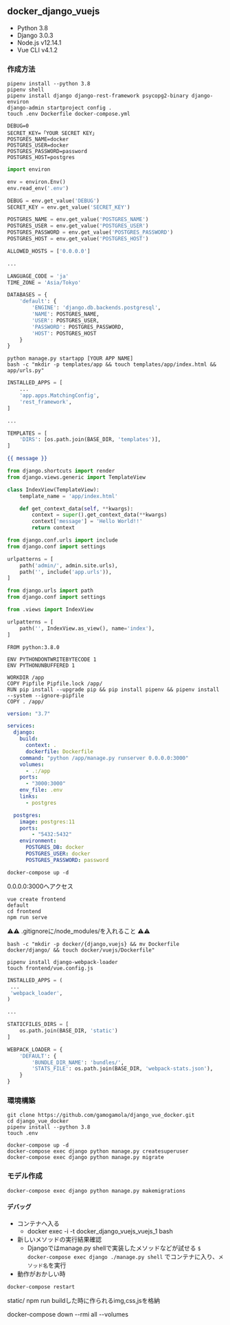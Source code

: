 docker_django_vuejs
-------------------

* Python 3.8
* Django 3.0.3
* Node.js v12.14.1
* Vue CLI v4.1.2


### 作成方法
```
pipenv install --python 3.8
pipenv shell
pipenv install django django-rest-framework psycopg2-binary django-environ
django-admin startproject config .
touch .env Dockerfile docker-compose.yml
```
~~~:.env
DEBUG=0
SECRET_KEY=「YOUR SECRET KEY」
POSTGRES_NAME=docker
POSTGRES_USER=docker
POSTGRES_PASSWORD=password
POSTGRES_HOST=postgres
~~~

~~~python:settings.py
import environ

env = environ.Env()
env.read_env('.env')

DEBUG = env.get_value('DEBUG')
SECRET_KEY = env.get_value('SECRET_KEY')

POSTGRES_NAME = env.get_value('POSTGRES_NAME')
POSTGRES_USER = env.get_value('POSTGRES_USER')
POSTGRES_PASSWORD = env.get_value('POSTGRES_PASSWORD')
POSTGRES_HOST = env.get_value('POSTGRES_HOST')

ALLOWED_HOSTS = ['0.0.0.0']

...

LANGUAGE_CODE = 'ja'
TIME_ZONE = 'Asia/Tokyo'

DATABASES = {
    'default': {
        'ENGINE': 'django.db.backends.postgresql',
        'NAME': POSTGRES_NAME,
        'USER': POSTGRES_USER,
        'PASSWORD': POSTGRES_PASSWORD,
        'HOST': POSTGRES_HOST
    }
}
~~~

~~~
python manage.py startapp [YOUR APP NAME]
bash -c "mkdir -p templates/app && touch templates/app/index.html && app/urls.py"
~~~

~~~python:settings.py
INSTALLED_APPS = [
    ...
    'app.apps.MatchingConfig',
    'rest_framework',
]

...

TEMPLATES = [
    'DIRS': [os.path.join(BASE_DIR, 'templates')],
]
~~~

~~~html:templates/app/index.html
{{ message }}
~~~

~~~python:app/views.py
from django.shortcuts import render
from django.views.generic import TemplateView

class IndexView(TemplateView):
    template_name = 'app/index.html'

    def get_context_data(self, **kwargs):
        context = super().get_context_data(**kwargs)
        context['message'] = 'Hello World!!'
        return context
~~~

~~~python:config/urls.py
from django.conf.urls import include
from django.conf import settings

urlpatterns = [
    path('admin/', admin.site.urls),
    path('', include('app.urls')),
]
~~~

~~~python:app/urls.py
from django.urls import path
from django.conf import settings

from .views import IndexView

urlpatterns = [
    path('', IndexView.as_view(), name='index'),
]
~~~

~~~:Dockerfile
FROM python:3.8.0

ENV PYTHONDONTWRITEBYTECODE 1
ENV PYTHONUNBUFFERED 1

WORKDIR /app
COPY Pipfile Pipfile.lock /app/
RUN pip install --upgrade pip && pip install pipenv && pipenv install --system --ignore-pipfile
COPY . /app/
~~~

~~~:docker-compose.yml
version: "3.7"

services:
  django:
    build:
      context: .
      dockerfile: Dockerfile
    command: "python /app/manage.py runserver 0.0.0.0:3000"
    volumes:
      - .:/app
    ports:
      - "3000:3000"
    env_file: .env
    links:
      - postgres

  postgres:
    image: postgres:11
    ports:
        - "5432:5432"
    environment:
      POSTGRES_DB: docker
      POSTGRES_USER: docker
      POSTGRES_PASSWORD: password
~~~

~~~
docker-compose up -d
~~~

0.0.0.0:3000へアクセス

~~~
vue create frontend
default
cd frontend
npm run serve
~~~

⚠️⚠️ .gitignoreに/node_modules/を入れること ⚠️⚠️

~~~:ターミナル
bash -c "mkdir -p docker/{django,vuejs} && mv Dockerfile docker/django/ && touch docker/vuejs/Dockerfile"
~~~

~~~
pipenv install django-webpack-loader
touch frontend/vue.config.js
~~~

~~~python:settings.py
INSTALLED_APPS = (
 ...
 'webpack_loader',
)

...

STATICFILES_DIRS = [
    os.path.join(BASE_DIR, 'static')
]

WEBPACK_LOADER = {
    'DEFAULT': {
        'BUNDLE_DIR_NAME': 'bundles/',
        'STATS_FILE': os.path.join(BASE_DIR, 'webpack-stats.json'),
    }
}
~~~

### 環境構築
```
git clone https://github.com/gamogamola/django_vue_docker.git
cd django_vue_docker
pipenv install --python 3.8
touch .env
```

```
docker-compose up -d
docker-compose exec django python manage.py createsuperuser
docker-compose exec django python manage.py migrate
```

### モデル作成
```
docker-compose exec django python manage.py makemigrations
```

#### デバッグ
* コンテナへ入る
    - docker exec -i -t docker_django_vuejs_vuejs_1 bash
* 新しいメソッドの実行結果確認
    - Djangoではmanage.py shellで実装したメソッドなどが試せる
    `$ docker-compose exec django ./manage.py shell` でコンテナに入り、`メソッド名`を実行
* 動作がおかしい時
```
docker-compose restart
```

static/
npm run buildした時に作られるimg,css,jsを格納

docker-compose down --rmi all --volumes
